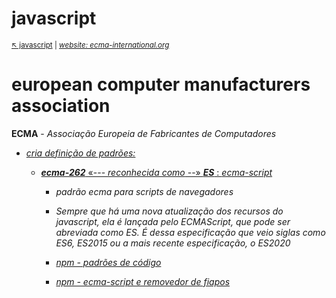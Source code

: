 # javascript

<sub>[:arrow_upper_left: javascript](readme.md) \| [*website: ecma-international.org*](https://www.ecma-international.org/publications-and-standards/standards/)<sub>

# european computer manufacturers association

**ECMA** - *Associação Europeia de Fabricantes de Computadores*

- [*cria definição de padrões:*](padroes.md)
    - [***ecma-262*** «--- *reconhecida como* --» ***ES*** : *ecma-script*](https://262.ecma-international.org/12.0/)

        - *padrão ecma para scripts de navegadores*

        - *Sempre que há uma nova atualização dos recursos do javascript, ela é lançada pelo ECMAScript, que pode ser abreviada como ES. É dessa especificação que veio siglas como ES6, ES2015 ou a mais recente especificação, o ES2020*

        - [*npm - padrões de código*](../padroescodigo/readme.md)
        - [*npm - ecma-script e removedor de fiapos*](../padroescodigo/eslint/readme.md)